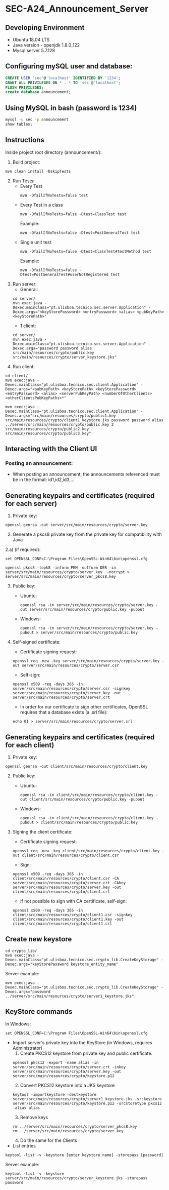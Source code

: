 # SEC-A24_Announcement_Server

## Developing Environment
* Ubuntu 18.04 LTS
* Java version - openjdk 1.8.0_122
* Mysql server 5.7.128

## Configuring mySQL user and database:
```sql
CREATE USER 'sec'@'localhost' IDENTIFIED BY '1234';
GRANT ALL PRIVILEGES ON * . * TO 'sec'@'localhost';
FLUSH PRIVILEGES;
create database announcement;
```

## Using MySQL in bash (password is 1234)
```bash
mysql -u sec -p announcement
show tables;
```


## Instructions
Inside project root directory (announcement/):
1. Build project:
```
mvn clean install -DskipTests
```

2. Run Tests:
    - Every Test
        ```
        mvn -DfailIfNoTests=false test
        ```
    - Every Test in a class
        ```
        mvn -DfailIfNoTests=false -Dtest=ClassTest test
        ```
        Example:
        ```
        mvn -DfailIfNoTests=false -Dtest=PostGeneralTest test
        ```
    - Single unit test
        ```
        mvn -DfailIfNoTests=false -Dtest=ClassTest#testMethod test
        ```
        Example:
        ```
        mvn -DfailIfNoTests=false -Dtest=PostGeneralTest#userNotRegistered test
        ```
3. Run server:
    - General:
    ```
    cd server/
    mvn exec:java -Dexec.mainClass="pt.ulisboa.tecnico.sec.server.Application" -Dexec.args="<keyStorePassword> <entryPassword> <alias> <pubKeyPath> <keyStorePath>"
    ```
    - 1 client:
    ```
    cd server/
    mvn exec:java -Dexec.mainClass="pt.ulisboa.tecnico.sec.server.Application" -Dexec.args="password password alias src/main/resources/crypto/public.key src/main/resources/crypto/server_keystore.jks"
    ```
4. Run client:
```
cd client/
mvn exec:java -Dexec.mainClass="pt.ulisboa.tecnico.sec.client.Application" -Dexec.args="<pubKeyPath> <keyStorePath> <keyStorePassword> <entryPassword> <alias> <serverPubKeyPath> <numberOfOtherClients> <otherClientsPubKeyPaths>*"

mvn exec:java -Dexec.mainClass="pt.ulisboa.tecnico.sec.client.Application" -Dexec.args="src/main/resources/crypto/public1.key src/main/resources/crypto/client1_keystore.jks password password alias ../server/src/main/resources/crypto/public.key 2 src/main/resources/crypto/public2.key src/main/resources/crypto/public3.key"
```

## Interacting with the Client UI

### Posting an announcement:
* When posting an announcement, the announcements referenced must be in the format: id1,id2,id3,...

## Generating keypairs and certificates (required for each server)
1. Private key:
```
openssl genrsa -out server/src/main/resources/crypto/server.key
```
2. Generate a pkcs8 private key from the private key for compatibility with Java

2.a) (if required):
```
set OPENSSL_CONF=C:\Program Files\OpenSSL-Win64\bin\openssl.cfg
```
```
openssl pkcs8 -topk8 -inform PEM -outform DER -in server/src/main/resources/crypto/server.key  -nocrypt > server/src/main/resources/crypto/server_pkcs8.key
```
3. Public key:
    - Ubuntu:
        ```
        openssl rsa -in server/src/main/resources/crypto/server.key -out server/src/main/resources/crypto/public.key -pubout
        ```
    - Windows:
        ```
        openssl rsa -in server/src/main/resources/crypto/server.key –pubout > server/src/main/resources/crypto/public.key
        ```
4. Self-signed certificate:
    - Certificate signing request:
    ```
    openssl req -new -key server/src/main/resources/crypto/server.key -out server/src/main/resources/crypto/server.csr
    ```
    - Self-sign:
    ```
    openssl x509 -req -days 365 -in server/src/main/resources/crypto/server.csr -signkey server/src/main/resources/crypto/server.key -out server/src/main/resources/crypto/server.crt
    ```

    - In order for our certificate to sign other certificates, OpenSSL requires that a database exists (a .srl file):
    ```
    echo 01 > server/src/main/resources/crypto/server.srl
    ```

## Generating keypairs and certificates (required for each client)
1. Private key:
```
openssl genrsa -out client/src/main/resources/crypto/client.key
```
2. Public key:
    - Ubuntu:
        ```
        openssl rsa -in client/src/main/resources/crypto/client.key -out client/src/main/resources/crypto/public.key -pubout
        ```
    - Windows:
        ```
        openssl rsa -in client/src/main/resources/crypto/client.key –pubout > client/src/main/resources/crypto/public.key
        ```

3. Signing the client certificate:
    - Certificate signing request:
    ```
    openssl req -new -key client/src/main/resources/crypto/client.key -out client/src/main/resources/crypto/client.csr
    ```
    - Sign:
    ```
    openssl x509 -req -days 365 -in client/src/main/resources/crypto/client.csr -CA server/src/main/resources/crypto/server.crt -CAkey server/src/main/resources/crypto/server.key -out client/src/main/resources/crypto/client.crt
    ```
    - If not possible to sign with CA certificate, self-sign:
    ```
    openssl x509 -req -days 365 -in client/src/main/resources/crypto/client1.csr -signkey client/src/main/resources/crypto/client1.key -out client/src/main/resources/crypto/client1.crt
    ```

## Create new keystore
```
cd crypto_lib/
mvn exec:java -Dexec.mainClass="pt.ulisboa.tecnico.sec.crypto_lib.CreateKeyStorage" -Dexec.args="keyStorePassword keystore_entity_name"
```
Server example:
```
mvn exec:java -Dexec.mainClass="pt.ulisboa.tecnico.sec.crypto_lib.CreateKeyStorage" -Dexec.args="password ../server/src/main/resources/crypto/server1_keystore.jks"
```

## KeyStore commands
In Windows:
```
set OPENSSL_CONF=C:\Program Files\OpenSSL-Win64\bin\openssl.cfg
```
- Import server's private key into the KeyStore (in Windows, requires Administrator)
    1. Create PKCS12 keystore from private key and public certificate.
    ```
    openssl pkcs12 -export -name alias -in server/src/main/resources/crypto/server.crt -inkey server/src/main/resources/crypto/server.key -out server/src/main/resources/crypto/keystore.p12
    ```
    2. Convert PKCS12 keystore into a JKS keystore
    ```
    keytool -importkeystore -destkeystore server/src/main/resources/crypto/server1_keystore.jks -srckeystore server/src/main/resources/crypto/keystore.p12 -srcstoretype pkcs12 -alias alias
    ```
    3. Remove keys
    ```
    rm ../server/src/main/resources/crypto/server_pkcs8.key
    rm ../server/src/main/resources/crypto/server.key
    ```
    4. Do the same for the Clients
- List entries
```
keytool -list -v -keystore [enter keystore name] -storepass [password]
```
Server example:
```
keytool -list -v -keystore server/src/main/resources/crypto/server_keystore.jks -storepass password
```
